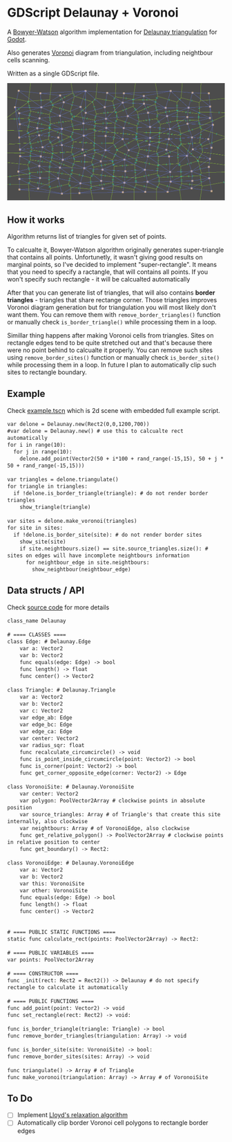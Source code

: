 # GDScript Delaunay + Voronoi
A [Bowyer-Watson](https://en.wikipedia.org/wiki/Bowyer–Watson_algorithm) algorithm implementation for [Delaunay triangulation](https://en.wikipedia.org/wiki/Delaunay_triangulation) for [Godot](https://godotengine.org).

Also generates [Voronoi](https://en.wikipedia.org/wiki/Voronoi_diagram) diagram from triangulation, including neightbour cells scanning.

Written as a single GDScript file.

![Preview](preview.png)


## How it works
Algorithm returns list of triangles for given set of points.

To calcualte it, Bowyer-Watson algorithm originally generates super-triangle that contains all points.
Unfortunetly, it wasn't giving good results on marginal points, so I've decided to implement "super-rectangle".
It means that you need to specify a ractangle, that will contains all points.
If you won't specify such rectangle - it will be calcualted automatically

After that you can generate list of triangles, that will also contains **border triangles** - triangles that share rectange corner.
Those triangles improves Voronoi diagram generation but for triangulation you will most likely don't want them. You can remove them with `remove_border_triangles()` function or manually check `is_border_triangle()` while processing them in a loop.

Simillar thing happens after making Voronoi cells from triangles. Sites on rectangle edges tend to be quite stretched out and that's because there were no point behind to calcualte it properly. You can remove such sites using `remove_border_sites()` function or manually check `is_border_site()` while processing them in a loop. In future I plan to automatically clip such sites to rectangle boundary.


## Example

Check [example.tscn](example.tscn) which is 2d scene with embedded full example script.

```GDScript
var delone = Delaunay.new(Rect2(0,0,1200,700))
#var delone = Delaunay.new() # use this to calcualte rect automatically
for i in range(10):
  for j in range(10):
    delone.add_point(Vector2(50 + i*100 + rand_range(-15,15), 50 + j * 50 + rand_range(-15,15)))
    
var triangles = delone.triangulate()
for triangle in triangles:
  if !delone.is_border_triangle(triangle): # do not render border triangles
    show_triangle(triangle)
    
var sites = delone.make_voronoi(triangles)
for site in sites:
  if !delone.is_border_site(site): # do not render border sites
    show_site(site)
    if site.neightbours.size() == site.source_triangles.size(): # sites on edges will have incomplete neightbours information
      for neightbour_edge in site.neightbours:
        show_neightbour(neightbour_edge)
```


## Data structs / API

Check [source code](addons/gdDelaunay/Delaunay.gd) for more details

```GDScript
class_name Delaunay

# ==== CLASSES ====
class Edge: # Delaunay.Edge
	var a: Vector2
	var b: Vector2
	func equals(edge: Edge) -> bool
	func length() -> float
	func center() -> Vector2

class Triangle: # Delaunay.Triangle
	var a: Vector2
	var b: Vector2
	var c: Vector2
	var edge_ab: Edge
	var edge_bc: Edge
	var edge_ca: Edge
	var center: Vector2
	var radius_sqr: float
	func recalculate_circumcircle() -> void
	func is_point_inside_circumcircle(point: Vector2) -> bool
	func is_corner(point: Vector2) -> bool
	func get_corner_opposite_edge(corner: Vector2) -> Edge

class VoronoiSite: # Delaunay.VoronoiSite
	var center: Vector2
	var polygon: PoolVector2Array # clockwise points in absolute position
	var source_triangles: Array # of Triangle's that create this site internally, also clockwise
	var neightbours: Array # of VoronoiEdge, also clockwise
	func get_relative_polygon() -> PoolVector2Array # clockwise points in relative position to center
	func get_boundary() -> Rect2:

class VoronoiEdge: # Delaunay.VoronoiEdge
	var a: Vector2
	var b: Vector2
	var this: VoronoiSite
	var other: VoronoiSite
	func equals(edge: Edge) -> bool
	func length() -> float
	func center() -> Vector2
  
  
# ==== PUBLIC STATIC FUNCTIONS ====
static func calculate_rect(points: PoolVector2Array) -> Rect2:
 
# ==== PUBLIC VARIABLES ====
var points: PoolVector2Array

# ==== CONSTRUCTOR ====
func _init(rect: Rect2 = Rect2()) -> Delaunay # do not specify rectangle to calculate it automatically

# ==== PUBLIC FUNCTIONS ====
func add_point(point: Vector2) -> void
func set_rectangle(rect: Rect2) -> void:

func is_border_triangle(triangle: Triangle) -> bool
func remove_border_triangles(triangulation: Array) -> void

func is_border_site(site: VoronoiSite) -> bool:
func remove_border_sites(sites: Array) -> void

func triangulate() -> Array # of Triangle
func make_voronoi(triangulation: Array) -> Array # of VoronoiSite
```


## To Do

- [ ] Implement [Lloyd's relaxation algorithm](https://en.wikipedia.org/wiki/Lloyd%27s_algorithm)
- [ ] Automatically clip border Voronoi cell polygons to rectangle border edges
